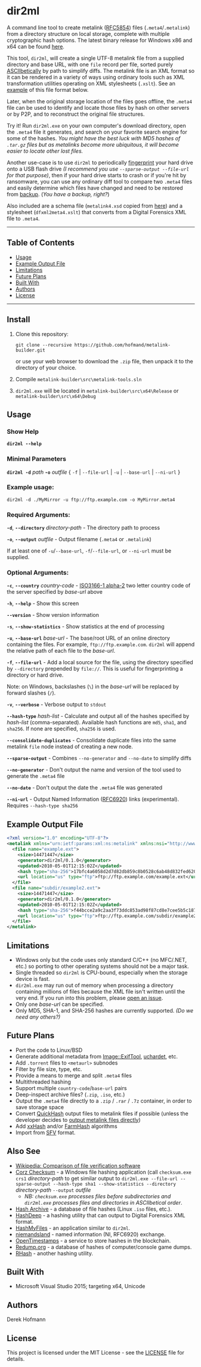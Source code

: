 # dir2ml
A command line tool to create metalink ([RFC5854](https://tools.ietf.org/html/rfc5854)) files (`.meta4`/`.metalink`) from a directory structure on local storage, complete with multiple cryptographic hash options. The latest binary release for Windows x86 and x64 can be found [here](https://github.com/hofmand/dir2ml/releases).

This tool, `dir2ml`, will create a single UTF-8 metalink file from a supplied directory and base URL, with one `file` record per file, sorted purely [ASCIIbetically](https://en.wiktionary.org/wiki/ASCIIbetical) by path to simplify diffs. The metalink file is an XML format so it can be rendered in a variety of ways using ordinary tools such as XML transformation utilities operating on XML stylesheets (`.xslt`). See an [example](#example-output-file) of this file format below.

Later, when the original storage location of the files goes offline, the `.meta4` file can be used to identify and locate those files by hash on other servers or by P2P, and to reconstruct the original file structures.

Try it! Run `dir2ml.exe` on your own computer's download directory, open the `.meta4` file it generates, and search on your favorite search engine for some of the hashes. *You might have the best luck with MD5 hashes of `.tar.gz` files but as metalinks become more ubiquitous, it will become easier to locate other lost files.*

Another use-case is to use `dir2ml` to periodically [fingerprint](https://www.technologyreview.com/s/402961/fingerprinting-your-files/) your hard drive onto a USB flash drive *(I recommend you use `--sparse-output --file-url` for that purpose)*, then if your hard drive starts to crash or if you're hit by ransomware, you can use any ordinary diff tool to compare two `.meta4` files and easily determine which files have changed and need to be restored from [backup](https://www.backblaze.com/blog/the-3-2-1-backup-strategy/). (*You have a backup, right?*)

Also included are a schema file (`metalink4.xsd` copied from [here](https://github.com/antbryan/www/blob/master/schema/4.0/metalink4.xsd)) and a stylesheet (`dfxml2meta4.xslt`) that converts from a Digital Forensics XML file to `.meta4`.

---

## Table of Contents
* [Usage](#usage)
* [Example Output File](#example-output-file)
* [Limitations](#limitations)
* [Future Plans](#future-plans)
* [Built With](#built-with)
* [Authors](#authors)
* [License](#license)

---

## Install

1. Clone this repository:

   `git clone --recursive https://github.com/hofmand/metalink-builder.git`

   or use your web browser to download the `.zip` file, then unpack it to the directory of your choice.

2. Compile `metalink-builder\src\metalink-tools.sln`

3. `dir2ml.exe` will be located in `metalink-builder\src\x64\Release` or `metalink-builder\src\x64\Debug`

## Usage

### Show Help

**`dir2ml --help`**

### Minimal Parameters

**`dir2ml -d`** *path* **`-o`** *outfile* { `-f` | `--file-url` | `-u` | `--base-url` | `--ni-url` }

### Example usage:

`dir2ml -d ./MyMirror -u ftp://ftp.example.com -o MyMirror.meta4`

### Required Arguments:

**`-d`**, **`--directory`** *directory-path* - The directory path to process

**`-o`**, **`--output`** *outfile* - Output filename (`.meta4` or `.metalink`)

If at least one of `-u`/`--base-url`, `-f`/`--file-url`, or `--ni-url` must be supplied.

### Optional Arguments:

**`-c`**, **`--country`** *country-code* - [ISO3166-1 alpha-2](https://datahub.io/core/country-list) two letter country code of the server specified by *base-url* above

**`-h`**, **`--help`** - Show this screen

**`--version`** - Show version information

**`-s`**, **`--show-statistics`** - Show statistics at the end of processing

**`-u`**, **`--base-url`** *base-url* - The base/root URL of an online directory containing the files. For example, `ftp://ftp.example.com`. `dir2ml` will append the relative path of each file to the *base-url*.

**`-f`**, **`--file-url`** - Add a local source for the file, using the directory specified by `--directory` prepended by `file://`. This is useful for fingerprinting a directory or hard drive.

   Note: on Windows, backslashes (`\`) in the *base-url* will be replaced by forward slashes (`/`).

**`-v`**, **`--verbose`** - Verbose output to `stdout`

**`--hash-type`** *hash-list* - Calculate and output all of the hashes specified by *hash-list* (comma-separated). Available hash functions are `md5`, `sha1`, and `sha256`. If none are specified, `sha256` is used.

**`--consolidate-duplicates`** - Consolidate duplicate files into the same metalink `file` node instead of creating a new node.

**`--sparse-output`** - Combines `--no-generator` and `--no-date` to simplify diffs

**`--no-generator`** - Don't output the name and version of the tool used to generate the `.meta4` file

**`--no-date`** - Don't output the date the `.meta4` file was generated

**`--ni-url`** - Output Named Information ([RFC6920](https://tools.ietf.org/html/rfc6920)) links (experimental). Requires `--hash-type sha256`

## Example Output File
```xml
<?xml version="1.0" encoding="UTF-8"?>
<metalink xmlns="urn:ietf:params:xml:ns:metalink" xmlns:nsi="http://www.w3.org/2001/XMLSchema-instance" xsi:noNamespaceSchemaLocation="metalink4.xsd">
  <file name="example.ext">
    <size>14471447</size>
    <generator>dir2ml/0.1.0</generator>
    <updated>2010-05-01T12:15:02Z</updated>
    <hash type="sha-256">17bfc4a6058d2d7d82db859c8b0528c6ab48d832fed620ed49fb3385dbf1684d</hash>
    <url location="us" type="ftp">ftp://ftp.example.com/example.ext</url>
  </file>
  <file name="subdir/example2.ext">
    <size>14471447</size>
    <generator>dir2ml/0.1.0</generator>
    <updated>2010-05-01T12:15:02Z</updated>
    <hash type="sha-256">f44bcce2a9c2aa3f73ddc853ad98f87cd8e7cee5b5c18719ebb220da3fd4dbc9</hash>
    <url location="us" type="ftp">ftp://ftp.example.com/subdir/example2.ext</url>
  </file>
</metalink>
```

## Limitations
* Windows only but the code uses only standard C/C++ (no MFC/.NET, etc.) so porting to other operating systems should not be a major task.
* Single threaded so `dir2ml` is CPU-bound, especially when the storage device is fast.
* `dir2ml.exe` may run out of memory when processing a directory containing millions of files because the XML file isn't written until the very end. If you run into this problem, please  [open an issue](https://github.com/hofmand/metalink-builder/issues).
* Only one *base-url* can be specified.
* Only MD5, SHA-1, and SHA-256 hashes are currently supported. *(Do we need any others?)*

## Future Plans
* Port the code to Linux/BSD
* Generate additional metadata from [Image::ExifTool](http://owl.phy.queensu.ca/~phil/cpp_exiftool/), [uchardet](https://github.com/BYVoid/uchardet), etc.
* Add `.torrent` files to `<metaurl>` subnodes
* Filter by file size, type, etc.
* Provide a means to merge and split `.meta4` files
* Multithreaded hashing
* Support multiple `country-code`/`base-url` pairs
* Deep-inspect archive files? (`.zip`, `.iso`, etc.)
* Output the `.meta4` file directly to a `.zip` / `.rar` / `.7z` container, in order to save storage space
* Convert [QuickHash](https://quickhash-gui.org/) output files to metalink files if possible (unless the developer decides to [output metalink files directly](https://quickhash-gui.org/bugs/output-in-rfc5854-format/))
* Add [xxHash](https://github.com/Cyan4973/xxHash) and/or [FarmHash](https://github.com/google/farmhash) algorithms
* Import from [SFV](https://en.wikipedia.org/wiki/Simple_file_verification) format.

## Also See
* [Wikipedia: Comparison of file verification software](https://en.wikipedia.org/wiki/Comparison_of_file_verification_software)
* [Corz Checksum](http://corz.org/windows/software/checksum/) - a Windows file hashing application (call `checksum.exe crs1` *directory-path* to get similar output to `dir2ml.exe --file-url --sparse-output --hash-type sha1 --show-statistics --directory` *directory-path* `--output` *outfile*
  * *NB: `checksum.exe` processes files before subdirectories and `dir2ml.exe` processes files and directories in ASCIIbetical order*.
* [Hash Archive](https://hash-archive.org/) - a database of file hashes (Linux `.iso` files, etc.).
* [HashDeep](http://md5deep.sourceforge.net/) - a hashing utility that can output to Digital Forensics XML format.
* [HashMyFiles](https://www.nirsoft.net/utils/hash_my_files.html) - an application similar to `dir2ml`.
* [niemandsland](https://github.com/wiedi/niemandsland) - named information (NI, RFC6920) exchange.
* [OpenTimestamps](https://opentimestamps.org/) - a service to store hashes in the blockchain.
* [Redump.org](http://redump.org/) - a database of hashes of computer/console game dumps.
* [RHash](https://github.com/rhash/RHash) - another hashing utility.

## Built With
* Microsoft Visual Studio 2015; targeting x64, Unicode

## Authors
Derek Hofmann

## License
This project is licensed under the MIT License - see the [LICENSE](LICENSE) file for details.